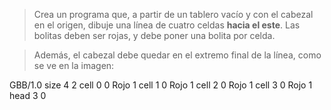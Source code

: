 > Crea un programa que, a partir de un tablero vacío y con el cabezal en el origen, dibuje una línea de cuatro celdas **hacia el este**. Las bolitas deben ser rojas, y debe poner una bolita por celda.

> Además, el cabezal debe quedar en el extremo final de la línea, como se ve en la imagen:

<gs-board> 
  GBB/1.0 
  size 4 2 
  cell 0 0 Rojo 1 
  cell 1 0 Rojo 1 
  cell 2 0 Rojo 1 
  cell 3 0 Rojo 1 
  head 3 0 
<gs-board>